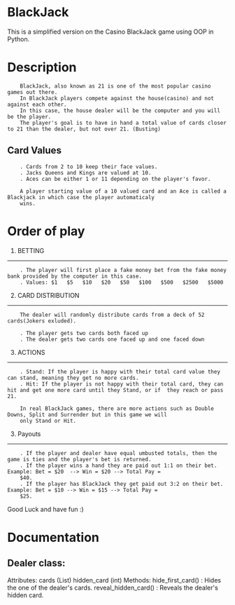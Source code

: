 # BlackJack
This is a simplified version on the Casino BlackJack game using OOP in Python.

# Description

        BlackJack, also known as 21 is one of the most popular casino games out there. 
        In BlackJack players compete against the house(casino) and not against each other. 
        In this case, the house dealer will be the computer and you will be the player. 
        The player's goal is to have in hand a total value of cards closer to 21 than the dealer, but not over 21. (Busting)

Card Values
-----------
        . Cards from 2 to 10 keep their face values.
        . Jacks Queens and Kings are valued at 10.
        . Aces can be either 1 or 11 depending on the player's favor.

        A player starting value of a 10 valued card and an Ace is called a Blackjack in which case the player automaticaly
        wins.


# Order of play
1. BETTING  
----------
        . The player will first place a fake money bet from the fake money bank provided by the computer in this case. 
        . Values: $1   $5   $10   $20   $50   $100   $500   $2500   $5000

2. CARD DISTRIBUTION
---------------------
        The dealer will randomly distribute cards from a deck of 52 cards(Jokers exluded).
        
        . The player gets two cards both faced up
        . The dealer gets two cards one faced up and one faced down

3. ACTIONS
----------
        . Stand: If the player is happy with their total card value they can stand, meaning they get no more cards.
        . Hit: If the player is not happy with their total card, they can hit and get one more card until they Stand, or if  they reach or pass 21.

        In real BlackJack games, there are more actions such as Double Downs, Split and Surrender but in this game we will
        only Stand or Hit.
        
3. Payouts
----------
        . If the player and dealer have equal umbusted totals, then the game is ties and the player's bet is returned.
        . If the player wins a hand they are paid out 1:1 on their bet. Example: Bet = $20  --> Win = $20 --> Total Pay =
        $40.
        . If the player has BlackJack they get paid out 3:2 on their bet. Example: Bet = $10 --> Win = $15 --> Total Pay =
        $25.

Good Luck and have fun :)


# Documentation

Dealer class:
--------------
Attributes:
        cards (List)
        hidden_card (int)
Methods:
        hide_first_card() : Hides the one of the dealer's cards.
        reveal_hidden_card() : Reveals the dealer's hidden card.
        
       




